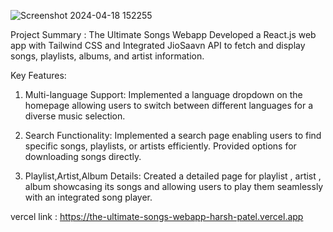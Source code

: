 
![Screenshot 2024-04-18 152255](https://github.com/patelharsh80874/THE-ULTIMATE-SONGS-WEBAPP/assets/110234600/32e480ff-caf7-447b-979c-49c64ba80f50)


 Project Summary : The Ultimate Songs Webapp
 Developed a React.js web app with Tailwind CSS and
 Integrated JioSaavn API to fetch and display songs,
 playlists, albums, and artist information.

 
 Key Features:
 
 1. Multi-language Support: 
Implemented a language dropdown on the
 homepage allowing users to switch between
 different languages for a diverse music selection.

 3. Search Functionality: 
Implemented a search page enabling users to
 find specific songs, playlists, or artists efficiently.
 Provided options for downloading songs directly.

 5. Playlist,Artist,Album Details: 
Created a detailed page for playlist , artist , album
 showcasing its songs and allowing users to play
 them seamlessly with an integrated song player.

 vercel link :
 https://the-ultimate-songs-webapp-harsh-patel.vercel.app
